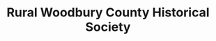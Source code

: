---
layout: repo
title: "Rural Woodbury County Historical Society"
id: 11836
permalink: repos/11836/
---